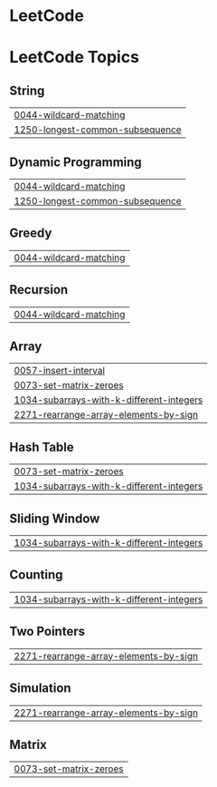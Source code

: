 # LeetCode
<!---LeetCode Topics Start-->
# LeetCode Topics
## String
|  |
| ------- |
| [0044-wildcard-matching](https://github.com/iamKartikSharma/LeetCode/tree/master/0044-wildcard-matching) |
| [1250-longest-common-subsequence](https://github.com/iamKartikSharma/LeetCode/tree/master/1250-longest-common-subsequence) |
## Dynamic Programming
|  |
| ------- |
| [0044-wildcard-matching](https://github.com/iamKartikSharma/LeetCode/tree/master/0044-wildcard-matching) |
| [1250-longest-common-subsequence](https://github.com/iamKartikSharma/LeetCode/tree/master/1250-longest-common-subsequence) |
## Greedy
|  |
| ------- |
| [0044-wildcard-matching](https://github.com/iamKartikSharma/LeetCode/tree/master/0044-wildcard-matching) |
## Recursion
|  |
| ------- |
| [0044-wildcard-matching](https://github.com/iamKartikSharma/LeetCode/tree/master/0044-wildcard-matching) |
## Array
|  |
| ------- |
| [0057-insert-interval](https://github.com/iamKartikSharma/LeetCode/tree/master/0057-insert-interval) |
| [0073-set-matrix-zeroes](https://github.com/iamKartikSharma/LeetCode/tree/master/0073-set-matrix-zeroes) |
| [1034-subarrays-with-k-different-integers](https://github.com/iamKartikSharma/LeetCode/tree/master/1034-subarrays-with-k-different-integers) |
| [2271-rearrange-array-elements-by-sign](https://github.com/iamKartikSharma/LeetCode/tree/master/2271-rearrange-array-elements-by-sign) |
## Hash Table
|  |
| ------- |
| [0073-set-matrix-zeroes](https://github.com/iamKartikSharma/LeetCode/tree/master/0073-set-matrix-zeroes) |
| [1034-subarrays-with-k-different-integers](https://github.com/iamKartikSharma/LeetCode/tree/master/1034-subarrays-with-k-different-integers) |
## Sliding Window
|  |
| ------- |
| [1034-subarrays-with-k-different-integers](https://github.com/iamKartikSharma/LeetCode/tree/master/1034-subarrays-with-k-different-integers) |
## Counting
|  |
| ------- |
| [1034-subarrays-with-k-different-integers](https://github.com/iamKartikSharma/LeetCode/tree/master/1034-subarrays-with-k-different-integers) |
## Two Pointers
|  |
| ------- |
| [2271-rearrange-array-elements-by-sign](https://github.com/iamKartikSharma/LeetCode/tree/master/2271-rearrange-array-elements-by-sign) |
## Simulation
|  |
| ------- |
| [2271-rearrange-array-elements-by-sign](https://github.com/iamKartikSharma/LeetCode/tree/master/2271-rearrange-array-elements-by-sign) |
## Matrix
|  |
| ------- |
| [0073-set-matrix-zeroes](https://github.com/iamKartikSharma/LeetCode/tree/master/0073-set-matrix-zeroes) |
<!---LeetCode Topics End-->